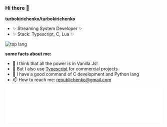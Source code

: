 ### Hi there 👋

**turbokirichenko/turbokirichenko**
- ✨ Streaming System Developer ✨
- ✨ Stack: Typescript, C, Lua ✨

![top lang](https://github-readme-stats.vercel.app/api/top-langs/?username=turbokirichenko&hide=javascript,css,scss,html&theme=tokyonight)

**some facts about me:**
- 🚀 I think that all the power is in Vanilla Js!
- 🍉 But I also use [Typescript](https://www.typescriptlang.org/) for commercial projects
- 🐍 I have a good command of C development and Python lang
- 📫 How to reach me: [republichenko@gmail.com](mailto:republichenko@gmail.com)

![blob](/blob.svg)
